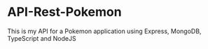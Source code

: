 # API-Rest-Pokemon
This is my API for a Pokemon application using Express, MongoDB, TypeScript and NodeJS
